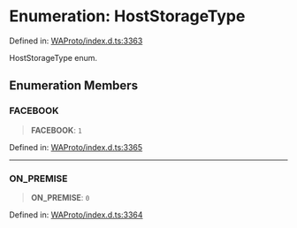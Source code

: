 # Enumeration: HostStorageType

Defined in: [WAProto/index.d.ts:3363](https://github.com/Fokusdotid/Baileys/blob/9c9f1957de7ce603966b24b846f4c15d5de9bbcf/WAProto/index.d.ts#L3363)

HostStorageType enum.

## Enumeration Members

### FACEBOOK

> **FACEBOOK**: `1`

Defined in: [WAProto/index.d.ts:3365](https://github.com/Fokusdotid/Baileys/blob/9c9f1957de7ce603966b24b846f4c15d5de9bbcf/WAProto/index.d.ts#L3365)

***

### ON\_PREMISE

> **ON\_PREMISE**: `0`

Defined in: [WAProto/index.d.ts:3364](https://github.com/Fokusdotid/Baileys/blob/9c9f1957de7ce603966b24b846f4c15d5de9bbcf/WAProto/index.d.ts#L3364)
